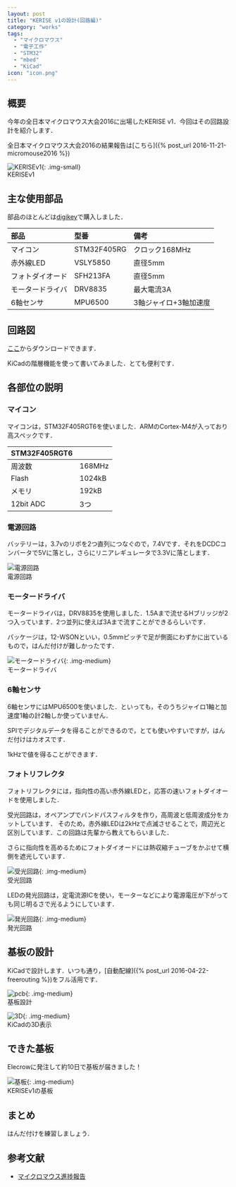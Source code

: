 ```yaml
---
layout: post
title: "KERISE v1の設計(回路編)"
category: "works"
tags:
  - "マイクロマウス"
  - "電子工作"
  - "STM32"
  - "mbed"
  - "KiCad"
icon: "icon.png"
---
```


## 概要

今年の全日本マイクロマウス大会2016に出場したKERISE v1．今回はその回路設計を紹介します．

全日本マイクロマウス大会2016の結果報告は[こちら]({% post_url 2016-11-21-micromouse2016 %})

![KERISEv1](KERISEv1.jpg){: .img-small}  
KERISEv1

<!--more-->

## 主な使用部品

部品のほとんどは[digikey](http://www.digikey.jp/)で購入しました．

|部品|型番|備考|
|:--|:--|:--|
|マイコン|STM32F405RG|クロック168MHz|
|赤外線LED|VSLY5850|直径5mm|
|フォトダイオード|SFH213FA|直径5mm|
|モータードライバ|DRV8835|最大電流3A|
|6軸センサ|MPU6500|3軸ジャイロ+3軸加速度|

## 回路図

[ここ](sketch.pdf)からダウンロードできます．

KiCadの階層機能を使って書いてみました．とても便利です．

## 各部位の説明

### マイコン

マイコンは，STM32F405RGT6を使いました．ARMのCortex-M4が入っており高スペックです．

|STM32F405RGT6||
|:--|:--|
|周波数|168MHz|
|Flash|1024kB|
|メモリ|192kB|
|12bit ADC|3つ|

### 電源回路

バッテリーは，3.7vのリポを2つ直列につなぐので，7.4Vです．それをDCDCコンバータで5Vに落とし，さらにリニアレギュレータで3.3Vに落とします．

![電源回路](power.png)  
電源回路

### モータードライバ

モータードライバは，DRV8835を使用しました．1.5Aまで流せるHブリッジが2つ入っています．2つ並列に使えば3Aまで流すことができるらしいです．

パッケージは，12-WSONといい，0.5mmピッチで足が側面にわずかに出ているもので，はんだ付けが難しかったです．

![モータードライバ](drv8835.png){: .img-medium}  
モータードライバ

### 6軸センサ

6軸センサにはMPU6500を使いました．といっても，そのうちジャイロ1軸と加速度1軸の計2軸しか使っていません．

SPIでデジタルデータを得ることができるので，とても使いやすいですが，はんだ付けはカオスです．

1kHzで値を得ることができます．

### フォトリフレクタ

フォトリフレクタには，指向性の高い赤外線LEDと，応答の速いフォトダイオードを使用しました．

受光回路は，オペアンプでバンドパスフィルタを作り，高周波と低周波成分をカットしています．
そのため，赤外線LEDは2kHzで点滅させることで，周辺光と区別しています．この回路は先輩から教えてもらいました．

さらに指向性を高めるためにフォトダイオードには熱収縮チューブをかぶせて横側を遮光しています．

![受光回路](photo.png){: .img-medium}  
受光回路


LEDの発光回路は，定電流源ICを使い，モーターなどにより電源電圧が下がっても同じ明るさで光るようにしています．

![発光回路](led.png){: .img-medium}  
発光回路

## 基板の設計

KiCadで設計します．いつも通り，[自動配線]({% post_url 2016-04-22-freerouting %})をフル活用です．

![pcb](pcb.png){: .img-medium}  
基板設計

![3D](3d.png){: .img-medium}  
KiCadの3D表示

## できた基板

Elecrowに発注して約10日で基板が届きました！

![基板](board.jpg){: .img-medium}  
KERISEv1の基板


## まとめ

はんだ付けを練習しましょう．


## 参考文献

  * [マイクロマウス進捗報告](http://blog.tokor.org/2015/08/16/%E3%83%9E%E3%82%A4%E3%82%AF%E3%83%AD%E3%83%9E%E3%82%A6%E3%82%B9%E9%80%B2%E6%8D%97%E5%A0%B1%E5%91%8A/)

